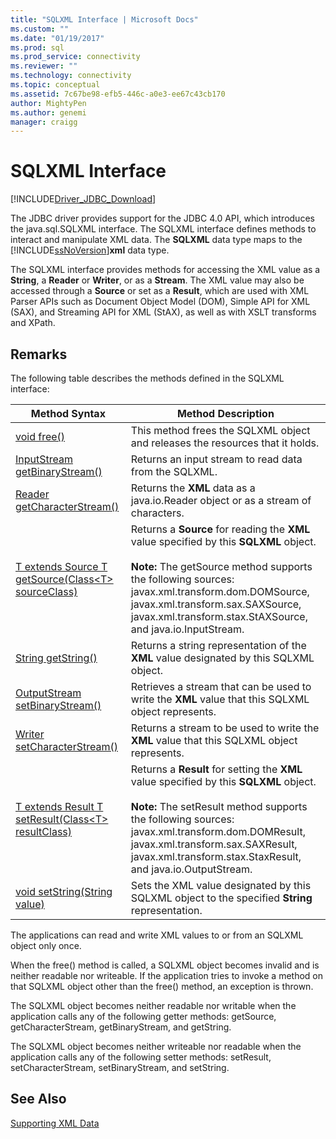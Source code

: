 ```yaml
---
title: "SQLXML Interface | Microsoft Docs"
ms.custom: ""
ms.date: "01/19/2017"
ms.prod: sql
ms.prod_service: connectivity
ms.reviewer: ""
ms.technology: connectivity
ms.topic: conceptual
ms.assetid: 7c67be98-efb5-446c-a0e3-ee67c43cb170
author: MightyPen
ms.author: genemi
manager: craigg
---
```

# SQLXML Interface

[!INCLUDE[Driver_JDBC_Download](../../includes/driver_jdbc_download.md)]

The JDBC driver provides support for the JDBC 4.0 API, which introduces the java.sql.SQLXML interface. The SQLXML interface defines methods to interact and manipulate XML data. The **SQLXML** data type maps to the [!INCLUDE[ssNoVersion](../../includes/ssnoversion-md.md)]**xml** data type.  
  
The SQLXML interface provides methods for accessing the XML value as a **String**, a **Reader** or **Writer**, or as a **Stream**. The XML value may also be accessed through a **Source** or set as a **Result**, which are used with XML Parser APIs such as Document Object Model (DOM), Simple API for XML (SAX), and Streaming API for XML (StAX), as well as with XSLT transforms and XPath.  
  
## Remarks  

The following table describes the methods defined in the SQLXML interface:  
  
|Method Syntax|Method Description|  
|-------------------|------------------------|  
|[void free()](https://go.microsoft.com/fwlink/?LinkId=131685)|This method frees the SQLXML object and releases the resources that it holds.|  
|[InputStream getBinaryStream()](https://go.microsoft.com/fwlink/?LinkId=131754)|Returns an input stream to read data from the SQLXML.|  
|[Reader getCharacterStream()](https://go.microsoft.com/fwlink/?LinkId=131755)|Returns the **XML** data as a java.io.Reader object or as a stream of characters.|  
|[T extends Source T getSource(Class\<T> sourceClass)](https://go.microsoft.com/fwlink/?LinkId=131756)|Returns a **Source** for reading the **XML** value specified by this **SQLXML** object.<br /><br /> **Note:**  The getSource method supports the following sources: javax.xml.transform.dom.DOMSource, javax.xml.transform.sax.SAXSource, javax.xml.transform.stax.StAXSource, and java.io.InputStream.|  
|[String getString()](https://go.microsoft.com/fwlink/?LinkId=131757)|Returns a string representation of the **XML** value designated by this SQLXML object.|  
|[OutputStream setBinaryStream()](https://go.microsoft.com/fwlink/?LinkId=131758)|Retrieves a stream that can be used to write the **XML** value that this SQLXML object represents.|  
|[Writer setCharacterStream()](https://go.microsoft.com/fwlink/?LinkId=131759)|Returns a stream to be used to write the **XML** value that this SQLXML object represents.|  
|[T extends Result T setResult(Class\<T> resultClass)](https://go.microsoft.com/fwlink/?LinkId=131760)|Returns a **Result** for setting the **XML** value specified by this **SQLXML** object.<br /><br /> **Note:** The setResult method supports the following sources: javax.xml.transform.dom.DOMResult, javax.xml.transform.sax.SAXResult, javax.xml.transform.stax.StaxResult, and java.io.OutputStream.|  
|[void setString(String value)](https://go.microsoft.com/fwlink/?LinkId=131762)|Sets the XML value designated by this SQLXML object to the specified **String** representation.|  
  
The applications can read and write XML values to or from an SQLXML object only once.  
  
When the free() method is called, a SQLXML object becomes invalid and is neither readable nor writeable. If the application tries to invoke a method on that SQLXML object other than the free() method, an exception is thrown.  
  
The SQLXML object becomes neither readable nor writable when the application calls any of the following getter methods: getSource, getCharacterStream, getBinaryStream, and getString.  
  
The SQLXML object becomes neither writeable nor readable when the application calls any of the following setter methods: setResult, setCharacterStream, setBinaryStream, and setString.  
  
## See Also  

[Supporting XML Data](../../connect/jdbc/supporting-xml-data.md)  
